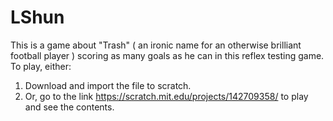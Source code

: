 # LShun

This is a game about "Trash" ( an ironic name for an otherwise brilliant football player ) scoring as many goals as he can in this reflex testing game. To play, either:

1. Download and import the file to scratch.
2. Or, go to the link https://scratch.mit.edu/projects/142709358/ to play and see the contents.
